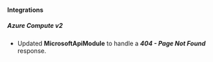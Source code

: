
#### Integrations
##### Azure Compute v2
- Updated **MicrosoftApiModule** to handle a ***404 - Page Not Found*** response.
